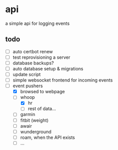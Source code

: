 # api

a simple api for logging events

## todo

- [ ] auto certbot renew
- [ ] test reprovisioning a server
- [ ] database backups?
- [ ] auto database setup & migrations
- [ ] update script
- [ ] simple websocket frontend for incoming events
- [ ] event pushers
  - [x] browsed to webpage
  - [ ] whoop
    - [x] hr
    - [ ] rest of data...
  - [ ] garmin
  - [ ] fitbit (weight)
  - [ ] awair
  - [ ] wunderground
  - [ ] roam, when the API exists
  - [ ] ...
